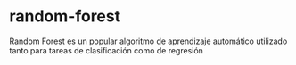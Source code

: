 # random-forest
Random Forest es un popular algoritmo de aprendizaje automático utilizado tanto para tareas de clasificación como de regresión
